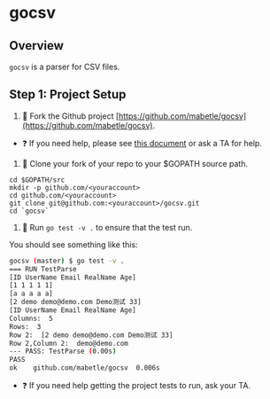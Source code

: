 # gocsv 

## Overview

`gocsv` is a parser for CSV files. 

## Step 1: Project Setup

1. :star2: Fork the Github project [https://github.com/mabetle/gocsv](https://github.com/mabetle/gocsv).

  * :question: If you need help, please see [this document](https://help.github.com/articles/fork-a-repo/) or ask a TA for help.

1. :star2: Clone your fork of your repo to your $GOPATH source path.

```
cd $GOPATH/src 
mkdir -p github.com/<youraccount>
cd github.com/<youraccount>
git clone git@github.com:<youraccount>/gocsv.git
cd `gocsv`
```


1. :star2: Run `go test -v .` to ensure that the test run.

You should see something like this:

```bash
gocsv (master) $ go test -v . 
=== RUN TestParse
[ID UserName Email RealName Age]
[1 1 1 1 1]
[a a a a a]
[2 demo demo@demo.com Demo测试 33]
[ID UserName Email RealName Age]
Columns:  5
Rows:  3
Row 2:  [2 demo demo@demo.com Demo测试 33]
Row 2,Column 2:  demo@demo.com
--- PASS: TestParse (0.00s)
PASS
ok    github.com/mabetle/gocsv  0.006s
```

  * :question: If you need help getting the project tests to run, ask your TA.

